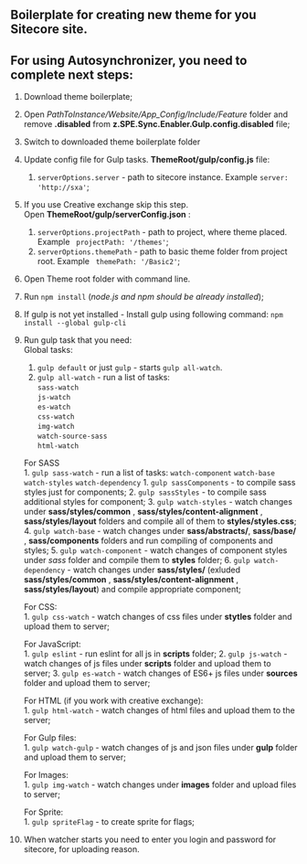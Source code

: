 ## Boilerplate for creating new theme for you Sitecore site. 

## For using Autosynchronizer, you need to complete next steps:

1. Download theme boilerplate;
2. Open *PathToInstance/Website/App_Config/Include/Feature* folder and remove **.disabled** from **z.SPE.Sync.Enabler.Gulp.config.disabled** file;
3. Switch to downloaded theme boilerplate folder
4. Update config file for Gulp tasks. **ThemeRoot/gulp/config.js** file:
    1. `serverOptions.server` - path to sitecore instance. Example `server: 'http://sxa'`;
5. If you use Creative exchange skip this step. <br/>
    Open **ThemeRoot/gulp/serverConfig.json** : <br/>
    1. `serverOptions.projectPath` - path to project, where theme placed. Example ` projectPath: '/themes'`;<br/>
    2. `serverOptions.themePath` - path to basic theme folder from project root. Example ` themePath: '/Basic2'`;<br/>
6. Open Theme root folder with command line.
7. Run `npm install` (*node.js and npm should be already installed*);
8. If gulp is not yet installed - Install gulp using following command: `npm install --global gulp-cli` 
9. Run gulp task that you need: <br/>
    Global tasks:<br/>
    1. `gulp default` or just `gulp` - starts `gulp all-watch`.
    2. `gulp all-watch` - run a list of tasks:<br/>
            `sass-watch`<br/>
            `js-watch`<br/>
            `es-watch`<br/>
            `css-watch`<br/>
            `img-watch`<br/>
            `watch-source-sass`<br/>
            `html-watch`

    For SASS <br/>
        1. `gulp sass-watch` - run a list of tasks:
            `watch-component`
            `watch-base`
            `watch-styles`
            `watch-dependency`
        1. `gulp sassComponents` - to compile sass styles just for components;
        2. `gulp sassStyles` - to compile sass additional styles for component;
        3. `gulp watch-styles` - watch changes under **sass/styles/common** , **sass/styles/content-alignment** , **sass/styles/layout** folders and compile all of them to **styles/styles.css**;
        4. `gulp watch-base` - watch changes under  **sass/abstracts/**, **sass/base/** , **sass/components** folders and run compiling of components and styles;
        5. `gulp watch-component` - watch changes of component styles under *sass* folder and compile them to **styles** folder;
        6. `gulp watch-dependency` - watch changes under **sass/styles/** (exluded **sass/styles/common** , **sass/styles/content-alignment** , **sass/styles/layout**) and compile appropriate component;

    For CSS:<br/>
        1. `gulp css-watch` - watch changes of css files under **stytles** folder and upload them to server;

    For JavaScript:<br/>
        1. `gulp eslint` - run eslint for all js in **scripts** folder;
        2. `gulp js-watch` - watch changes of js files under **scripts** folder and upload them to server;
        3. `gulp es-watch` - watch changes of ES6+ js files under **sources** folder and upload them to server;
   
    For HTML (if you work with creative exchange):<br/>
        1. `gulp html-watch` - watch changes of html files and upload them to the server;

    For Gulp files:<br/>
        1. `gulp watch-gulp` - watch changes of js and json files under **gulp** folder and upload them to server;

    For Images:<br/>
        1. `gulp img-watch` - watch changes under **images** folder and upload files to server;

    For Sprite:<br/>
        1. `gulp spriteFlag` - to create sprite for flags;

10. When watcher starts you need to enter you login and password for sitecore, for uploading reason.

